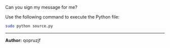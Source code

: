 Can you sign my message for me?

Use the following command to execute the Python file:

```bash
sudo python source.py
```

---
**Author:** qopruzjf
